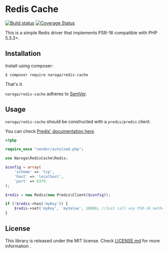 # Redis Cache

[![Build status](https://travis-ci.org/naroga/redis-cache.svg?branch=master)](https://travis-ci.org/naroga/redis-cache) [![Coverage Status](https://coveralls.io/repos/github/naroga/redis-cache/badge.svg?branch=master)](https://coveralls.io/github/naroga/redis-cache?branch=master)

This is a simple Redis driver that implements PSR-16 compatible with PHP 5.3.3+.

## Installation

Install using composer:

    $ composer require naroga/redis-cache
   
That's it.

`naroga/redis-cache` adheres to [SemVer](http://semver.org/).

## Usage

`naroga/redis-cache` should be constructed with a `predis/predis` client.

You can check [Predis' documentation here](https://github.com/nrk/predis#connecting-to-redis).

```php
<?php

require_once "vendor/autoload.php";

use Naroga\RedisCache\Redis;

$config = array(
    'scheme' => 'tcp',
    'host' => 'localhost',
    'port' => 6379
);

$redis = new Redis(new Predis\Client($config));

if (!$redis->has('myKey')) {
    $redis->set('myKey', 'myValue', 1800); //Just call any PSR-16 methods here.
}
```

## License

This library is released under the MIT license. Check [LICENSE.md](LICENSE.md) for more information .

